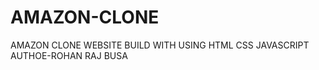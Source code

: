 # AMAZON-CLONE
AMAZON CLONE  WEBSITE BUILD WITH USING HTML CSS JAVASCRIPT
<br>
AUTHOE-ROHAN RAJ BUSA
